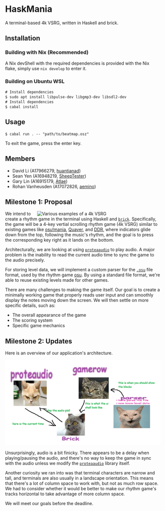 # HaskMania

A terminal-based 4k VSRG, written in Haskell and brick.

## Installation

### Building with Nix (Recommended)

A Nix devShell with the required dependencies is provided with the Nix flake, simply use `nix develop` to enter it.

### Building on Ubuntu WSL

```shell
# Install dependencies
$ sudo apt install libpulse-dev libgmp3-dev libsdl2-dev
# Install dependencies
$ cabal install
```

## Usage

```shell
$ cabal run . -- "path/to/beatmap.osz"
```

To exit the game, press the enter key.

## Members

- David Li (A17966279, [huantianad](https://github.com/huantianad))
- Sean Yen (A16948219, [SheepTester](https://github.com/SheepTester))
- Gary Lin (A16915179, [Atlae](https://github.com/Atlae))
- Rohan Vanheusden (A17072826, [aemino](https://github.com/aemino))

## Milestone 1: Proposal

<img
  src="https://repository-images.githubusercontent.com/123398967/40a2f200-be6f-11eb-9255-25474eebac8a"
  alt="Various examples of a 4k VSRG"
  width="400"
  align="right"
/>

We intend to create a rhythm game in the terminal using Haskell and [`brick`][brick]. Specifically, the game will be a 4-key vertial scrolling rhythm game (4k VSRG) similar to existing games like [osu!mania][osu], [Quaver][quaver], and [DDR][ddr], where indicators glide down from the top, following the music's rhythm, and the goal is to press the corresponding key right as it lands on the bottom.

Architecturally, we are looking at using [`proteaaudio`][proteaaudio] to play audio. A major problem is the inability to read the current audio time to sync the game to the audio precisely.

For storing level data, we will implement a custom parser for the [`.osu`][osufile] file format, used by the rhythm game [osu][osu]. By using a standard file format, we're able to reuse existing levels made for other games.

There are many challenges to making the game itself. Our goal is to create a minimally working game that properly reads user input and can smoothly display the notes moving down the screen. We will then settle on more specific details, such as:

- The overall appearance of the game
- The scoring system
- Specific game mechanics
<!-- More description of how the game might work or looks in general? Maybe a better description of 4k in the first paragraph. Scoring system? -->

[brick]: https://hackage.haskell.org/package/brick
[proteaaudio]: https://hackage.haskell.org/package/proteaaudio
[osufile]: https://osu.ppy.sh/wiki/en/Client/File_formats/osu_%28file_format%29
[osu]: https://en.wikipedia.org/wiki/Osu!
[quaver]: https://quavergame.com/
[ddr]: https://en.wikipedia.org/wiki/Dance_Dance_Revolution

## Milestone 2: Updates

<!-- Prompt: What is the architecture of your application (the key components)? -->

Here is an overview of our application's architecture.

![Architecture diagram](./docs/architecture.png)

<!-- Prompt: What challenges (if any) did you have so far and how did you solve them? -->

Unsurprisingly, audio is a bit finicky. There appears to be a delay when playing/pausing the audio, and there's no way to keep the game in sync with the audio unless we modify the [`proteaaudio`][proteaaudio] library itself.

Another curiosity we ran into was that terminal characters are narrow and tall, and terminals are also usually in a landscape orientation. This means that there's a lot of column space to work with, but not as much row space. We had to consider whether it would be better to make our rhythm game's tracks horizontal to take advantage of more column space.

<!-- Prompt: Do you expect to meet your goals until the deadline? -->

We will meet our goals before the deadline.

<!-- Prompt: If not, how will you modify your goals? -->
